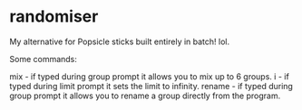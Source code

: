 # randomiser
My alternative for Popsicle sticks built entirely in batch! lol.

Some commands:

mix - if typed during group prompt it allows you to mix up to 6 groups.
i - if typed during limit prompt it sets the limit to infinity.
rename - if typed during group prompt it allows you to rename a group directly from the program.
